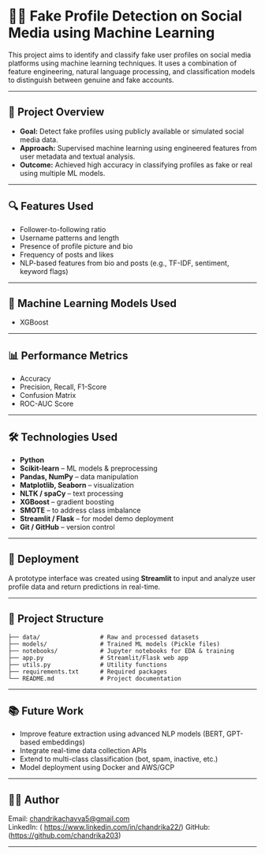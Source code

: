# 🕵️‍♂️ Fake Profile Detection on Social Media using Machine Learning

This project aims to identify and classify fake user profiles on social media platforms using machine learning techniques. It uses a combination of feature engineering, natural language processing, and classification models to distinguish between genuine and fake accounts.

---

## 📌 Project Overview

- **Goal:** Detect fake profiles using publicly available or simulated social media data.
- **Approach:** Supervised machine learning using engineered features from user metadata and textual analysis.
- **Outcome:** Achieved high accuracy in classifying profiles as fake or real using multiple ML models.

---

## 🔍 Features Used

- Follower-to-following ratio  
- Username patterns and length  
- Presence of profile picture and bio  
- Frequency of posts and likes  
- NLP-based features from bio and posts (e.g., TF-IDF, sentiment, keyword flags)

---

## 🧠 Machine Learning Models Used

- XGBoost  

---

## 📊 Performance Metrics

- Accuracy  
- Precision, Recall, F1-Score  
- Confusion Matrix  
- ROC-AUC Score

---

## 🛠️ Technologies Used

- **Python**
- **Scikit-learn** – ML models & preprocessing  
- **Pandas, NumPy** – data manipulation  
- **Matplotlib, Seaborn** – visualization  
- **NLTK / spaCy** – text processing  
- **XGBoost** – gradient boosting  
- **SMOTE** – to address class imbalance  
- **Streamlit / Flask** – for model demo deployment  
- **Git / GitHub** – version control

---

## 🚀 Deployment

A prototype interface was created using **Streamlit** to input and analyze user profile data and return predictions in real-time.


---

## 📂 Project Structure

```
├── data/                 # Raw and processed datasets
├── models/               # Trained ML models (Pickle files)
├── notebooks/            # Jupyter notebooks for EDA & training
├── app.py                # Streamlit/Flask web app
├── utils.py              # Utility functions
├── requirements.txt      # Required packages
└── README.md             # Project documentation
```

---


## 📚 Future Work

- Improve feature extraction using advanced NLP models (BERT, GPT-based embeddings)
- Integrate real-time data collection APIs
- Extend to multi-class classification (bot, spam, inactive, etc.)
- Model deployment using Docker and AWS/GCP

---

## 👨‍💻 Author
 
Email: chandrikachavva5@gmail.com  
LinkedIn: ( https://www.linkedin.com/in/chandrika22/)
GitHub: (https://github.com/chandrika203)

---

